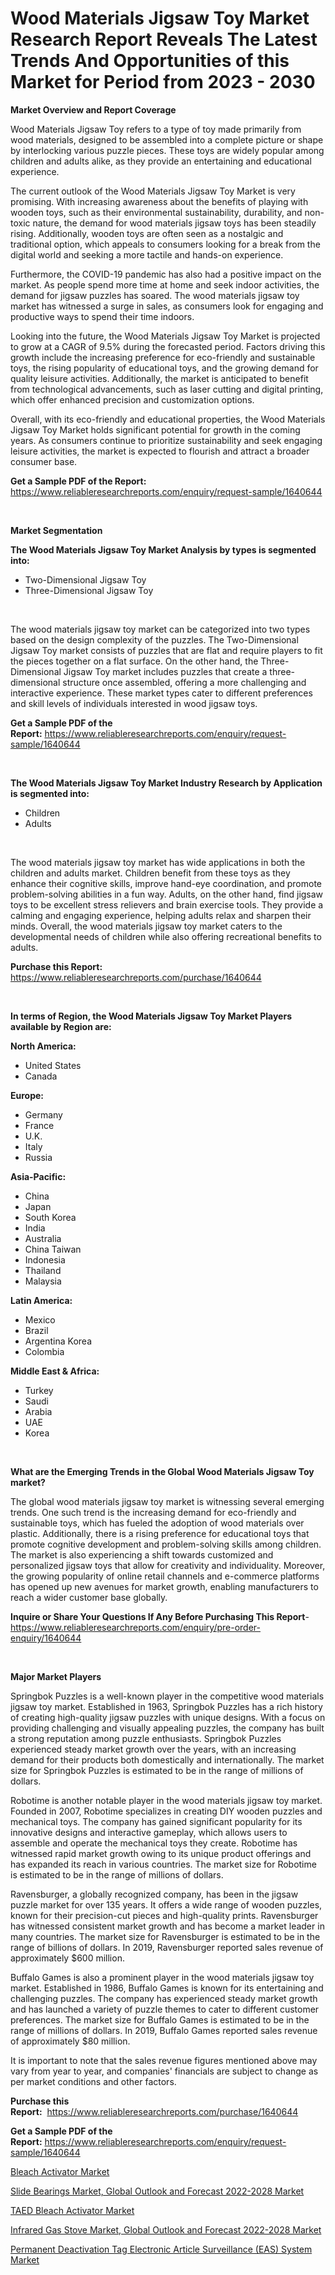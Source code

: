 <p><h1>Wood Materials Jigsaw Toy Market Research Report Reveals The Latest Trends And Opportunities of this Market for Period from 2023 - 2030</h1></p><p><strong>Market Overview and Report Coverage</strong></p>
<p><p>Wood Materials Jigsaw Toy refers to a type of toy made primarily from wood materials, designed to be assembled into a complete picture or shape by interlocking various puzzle pieces. These toys are widely popular among children and adults alike, as they provide an entertaining and educational experience.</p><p>The current outlook of the Wood Materials Jigsaw Toy Market is very promising. With increasing awareness about the benefits of playing with wooden toys, such as their environmental sustainability, durability, and non-toxic nature, the demand for wood materials jigsaw toys has been steadily rising. Additionally, wooden toys are often seen as a nostalgic and traditional option, which appeals to consumers looking for a break from the digital world and seeking a more tactile and hands-on experience.</p><p>Furthermore, the COVID-19 pandemic has also had a positive impact on the market. As people spend more time at home and seek indoor activities, the demand for jigsaw puzzles has soared. The wood materials jigsaw toy market has witnessed a surge in sales, as consumers look for engaging and productive ways to spend their time indoors.</p><p>Looking into the future, the Wood Materials Jigsaw Toy Market is projected to grow at a CAGR of 9.5% during the forecasted period. Factors driving this growth include the increasing preference for eco-friendly and sustainable toys, the rising popularity of educational toys, and the growing demand for quality leisure activities. Additionally, the market is anticipated to benefit from technological advancements, such as laser cutting and digital printing, which offer enhanced precision and customization options.</p><p>Overall, with its eco-friendly and educational properties, the Wood Materials Jigsaw Toy Market holds significant potential for growth in the coming years. As consumers continue to prioritize sustainability and seek engaging leisure activities, the market is expected to flourish and attract a broader consumer base.</p></p>
<p><strong>Get a Sample PDF of the Report:</strong> <a href="https://www.reliableresearchreports.com/enquiry/request-sample/1640644">https://www.reliableresearchreports.com/enquiry/request-sample/1640644</a></p>
<p>&nbsp;</p>
<p><strong>Market Segmentation</strong></p>
<p><strong>The Wood Materials Jigsaw Toy Market Analysis by types is segmented into:</strong></p>
<p><ul><li>Two-Dimensional Jigsaw Toy</li><li>Three-Dimensional Jigsaw Toy</li></ul></p>
<p>&nbsp;</p>
<p><p>The wood materials jigsaw toy market can be categorized into two types based on the design complexity of the puzzles. The Two-Dimensional Jigsaw Toy market consists of puzzles that are flat and require players to fit the pieces together on a flat surface. On the other hand, the Three-Dimensional Jigsaw Toy market includes puzzles that create a three-dimensional structure once assembled, offering a more challenging and interactive experience. These market types cater to different preferences and skill levels of individuals interested in wood jigsaw toys.</p></p>
<p><strong>Get a Sample PDF of the Report:</strong>&nbsp;<a href="https://www.reliableresearchreports.com/enquiry/request-sample/1640644">https://www.reliableresearchreports.com/enquiry/request-sample/1640644</a></p>
<p>&nbsp;</p>
<p><strong>The Wood Materials Jigsaw Toy Market Industry Research by Application is segmented into:</strong></p>
<p><ul><li>Children</li><li>Adults</li></ul></p>
<p>&nbsp;</p>
<p><p>The wood materials jigsaw toy market has wide applications in both the children and adults market. Children benefit from these toys as they enhance their cognitive skills, improve hand-eye coordination, and promote problem-solving abilities in a fun way. Adults, on the other hand, find jigsaw toys to be excellent stress relievers and brain exercise tools. They provide a calming and engaging experience, helping adults relax and sharpen their minds. Overall, the wood materials jigsaw toy market caters to the developmental needs of children while also offering recreational benefits to adults.</p></p>
<p><strong>Purchase this Report:</strong>&nbsp; <a href="https://www.reliableresearchreports.com/purchase/1640644">https://www.reliableresearchreports.com/purchase/1640644</a></p>
<p>&nbsp;</p>
<p><strong>In terms of Region, the Wood Materials Jigsaw Toy Market Players available by Region are:</strong></p>
<p>
    <p> <strong> North America: </strong>
        <ul>
            <li>United States</li>
            <li>Canada</li>
        </ul>
        </p> 
    <p> <strong> Europe: </strong>
        <ul>
            <li>Germany</li>
            <li>France</li>
            <li>U.K.</li>
            <li>Italy</li>
            <li>Russia</li>
        </ul>
        </p> 
    <p> <strong> Asia-Pacific: </strong>
        <ul>
            <li>China</li>
            <li>Japan</li>
            <li>South Korea</li>
            <li>India</li>
            <li>Australia</li>
            <li>China Taiwan</li>
            <li>Indonesia</li>
            <li>Thailand</li>
            <li>Malaysia</li>
        </ul>
        </p> 
    <p> <strong> Latin America: </strong>
        <ul>
            <li>Mexico</li>
            <li>Brazil</li>
            <li>Argentina Korea</li>
            <li>Colombia</li>
        </ul>
        </p> 
    <p> <strong> Middle East & Africa: </strong>
        <ul>
            <li>Turkey</li>
            <li>Saudi</li>
            <li>Arabia</li>
            <li>UAE</li>
            <li>Korea</li>
        </ul>
    </p>
    </p>
<p>&nbsp;</p>
<p><strong>What are the Emerging Trends in the Global Wood Materials Jigsaw Toy market?</strong></p>
<p><p>The global wood materials jigsaw toy market is witnessing several emerging trends. One such trend is the increasing demand for eco-friendly and sustainable toys, which has fueled the adoption of wood materials over plastic. Additionally, there is a rising preference for educational toys that promote cognitive development and problem-solving skills among children. The market is also experiencing a shift towards customized and personalized jigsaw toys that allow for creativity and individuality. Moreover, the growing popularity of online retail channels and e-commerce platforms has opened up new avenues for market growth, enabling manufacturers to reach a wider customer base globally.</p></p>
<p><strong>Inquire or Share Your Questions If Any Before Purchasing This Report</strong>- <a href="https://www.reliableresearchreports.com/enquiry/pre-order-enquiry/1640644">https://www.reliableresearchreports.com/enquiry/pre-order-enquiry/1640644</a></p>
<p>&nbsp;</p>
<p><strong>Major Market Players</strong></p>
<p><p>Springbok Puzzles is a well-known player in the competitive wood materials jigsaw toy market. Established in 1963, Springbok Puzzles has a rich history of creating high-quality jigsaw puzzles with unique designs. With a focus on providing challenging and visually appealing puzzles, the company has built a strong reputation among puzzle enthusiasts. Springbok Puzzles experienced steady market growth over the years, with an increasing demand for their products both domestically and internationally. The market size for Springbok Puzzles is estimated to be in the range of millions of dollars.</p><p>Robotime is another notable player in the wood materials jigsaw toy market. Founded in 2007, Robotime specializes in creating DIY wooden puzzles and mechanical toys. The company has gained significant popularity for its innovative designs and interactive gameplay, which allows users to assemble and operate the mechanical toys they create. Robotime has witnessed rapid market growth owing to its unique product offerings and has expanded its reach in various countries. The market size for Robotime is estimated to be in the range of millions of dollars.</p><p>Ravensburger, a globally recognized company, has been in the jigsaw puzzle market for over 135 years. It offers a wide range of wooden puzzles, known for their precision-cut pieces and high-quality prints. Ravensburger has witnessed consistent market growth and has become a market leader in many countries. The market size for Ravensburger is estimated to be in the range of billions of dollars. In 2019, Ravensburger reported sales revenue of approximately $600 million.</p><p>Buffalo Games is also a prominent player in the wood materials jigsaw toy market. Established in 1986, Buffalo Games is known for its entertaining and challenging puzzles. The company has experienced steady market growth and has launched a variety of puzzle themes to cater to different customer preferences. The market size for Buffalo Games is estimated to be in the range of millions of dollars. In 2019, Buffalo Games reported sales revenue of approximately $80 million.</p><p>It is important to note that the sales revenue figures mentioned above may vary from year to year, and companies' financials are subject to change as per market conditions and other factors.</p></p>
<p><strong>Purchase this Report:</strong>&nbsp;&nbsp;<a href="https://www.reliableresearchreports.com/purchase/1640644">https://www.reliableresearchreports.com/purchase/1640644</a></p>
<p></p>
<p><strong>Get a Sample PDF of the Report:</strong>&nbsp;<a href="https://www.reliableresearchreports.com/enquiry/request-sample/1640644">https://www.reliableresearchreports.com/enquiry/request-sample/1640644</a></p>
<p><p><a href="https://medium.com/@sink.pay.sand/bleach-activator-market-size-growth-forecast-2023-2030-673c57ead277">Bleach Activator Market</a></p><p><a href="https://www.linkedin.com/pulse/slide-bearings-market-global-outlook-forecast-2022-2028/">Slide Bearings Market, Global Outlook and Forecast 2022-2028 Market</a></p><p><a href="https://medium.com/@fire.belt.bug/taed-bleach-activator-market-size-growth-forecast-2023-2030-49c6d0b220e7">TAED Bleach Activator Market</a></p><p><a href="https://www.linkedin.com/pulse/infrared-gas-stove-market-global-outlook-forecast-2022-2028/">Infrared Gas Stove Market, Global Outlook and Forecast 2022-2028 Market</a></p><p><a href="https://github.com/RoccoManning/Market-Research-Report-List-1/blob/main/permanent-deactivation-tag-electronic-article-surveillance-eas-system-market.md">Permanent Deactivation Tag Electronic Article Surveillance (EAS) System Market</a></p></p>